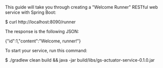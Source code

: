 

This guide will take you through creating a "Welcome Runner" RESTful web service with Spring Boot:

$ curl http://localhost:8090/runner

The response is the following JSON:

{"id":1,"content":"Welcome, runner!"}



To start your service, run this command:

$ ./gradlew clean build && java -jar build/libs/gs-actuator-service-0.1.0.jar



